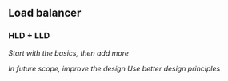 ## Load balancer

### HLD + LLD 

_Start with the basics, then add more_

_In future scope, improve the design_
_Use better design principles_ 
